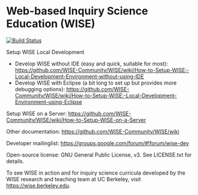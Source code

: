 Web-based Inquiry Science Education (WISE) 
====
[![Build Status](https://travis-ci.org/WISE-Community/WISE.svg?branch=master)](https://travis-ci.org/WISE-Community/WISE)

Setup WISE Local Development
* Develop WISE without IDE (easy and quick, suitable for most): https://github.com/WISE-Community/WISE/wiki/How-to-Setup-WISE:-Local-Development-Environment-without-using-IDE
* Develop WISE with Eclipse (a bit long to set up but provides more debugging options): https://github.com/WISE-Community/WISE/wiki/How-to-Setup-WISE:-Local-Development-Environment-using-Eclipse
 
Setup WISE on a Server: https://github.com/WISE-Community/WISE/wiki/How-to-Setup-WISE-on-a-Server

Other documentation: https://github.com/WISE-Community/WISE/wiki

Developer mailinglist: https://groups.google.com/forum/#!forum/wise-dev

Open-source license: GNU General Public License, v3.  See LICENSE.txt for details.

To see WISE in action and for inquiry science curricula developed by the WISE research and teaching team at UC Berkeley, visit https://wise.berkeley.edu.

